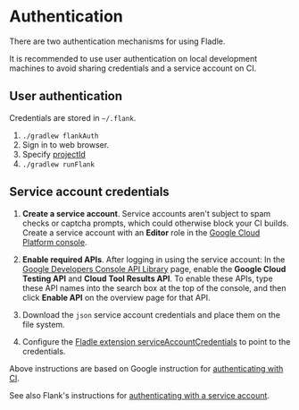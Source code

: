 # Authentication

There are two authentication mechanisms for using Fladle.

It is recommended to use user authentication on local development machines to avoid sharing credentials and a service account on CI.

## User authentication

Credentials are stored in `~/.flank`.

1. `./gradlew flankAuth`
2. Sign in to web browser.
3. Specify [projectId](../configuration/#projectid)
4. `./gradlew runFlank`

## Service account credentials

1. **Create a service account**. Service accounts aren't subject to spam checks or captcha prompts, which could
   otherwise block your CI builds. Create a service account with an **Editor** role in the
   [Google Cloud Platform console].

2. **Enable required APIs**. After logging in using the service account: In the [Google Developers Console API Library]
   page, enable the **Google Cloud Testing API** and **Cloud Tool Results API**. To enable these APIs, type these API names into
   the search box at the top of the console, and then click **Enable API** on the overview page for that API.

3. Download the `json` service account credentials and place them on the file system.

4. Configure the [Fladle extension serviceAccountCredentials] to point to the credentials.

Above instructions are based on Google instruction for [authenticating with CI].

See also Flank's instructions for [authenticating with a service account].


[google cloud platform console]: https://console.cloud.google.com/iam-admin/serviceaccounts/
[google developers console api library]: https://console.developers.google.com/apis/library
[these steps]: https://firebase.google.com/docs/test-lab/android/continuous#requirements
[Fladle extension serviceAccountCredentials]: ../configuration/#serviceaccountcredentials
[authenticating with CI]: https://firebase.google.com/docs/test-lab/android/continuous
[authenticating with a service account]: https://flank.github.io/flank/#authenticate-with-a-service-account
